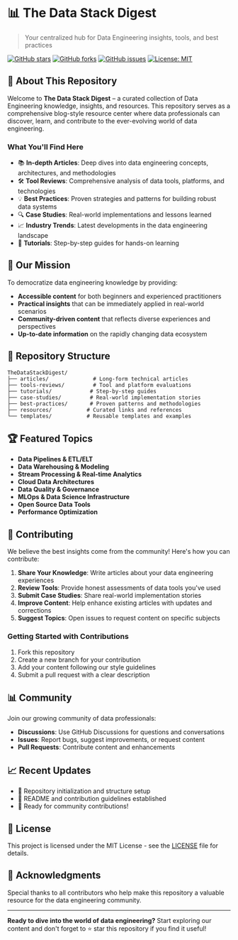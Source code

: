 # 📊 The Data Stack Digest

> Your centralized hub for Data Engineering insights, tools, and best practices

[![GitHub stars](https://img.shields.io/github/stars/hugogiacomini/TheDataStackDigest?style=social)](https://github.com/hugogiacomini/TheDataStackDigest/stargazers)
[![GitHub forks](https://img.shields.io/github/forks/hugogiacomini/TheDataStackDigest?style=social)](https://github.com/hugogiacomini/TheDataStackDigest/network/members)
[![GitHub issues](https://img.shields.io/github/issues/hugogiacomini/TheDataStackDigest)](https://github.com/hugogiacomini/TheDataStackDigest/issues)
[![License: MIT](https://img.shields.io/badge/License-MIT-yellow.svg)](https://opensource.org/licenses/MIT)

## 🚀 About This Repository

Welcome to **The Data Stack Digest** – a curated collection of Data Engineering knowledge, insights, and resources. This repository serves as a comprehensive blog-style resource center where data professionals can discover, learn, and contribute to the ever-evolving world of data engineering.

### What You'll Find Here

- 📚 **In-depth Articles**: Deep dives into data engineering concepts, architectures, and methodologies
- 🛠️ **Tool Reviews**: Comprehensive analysis of data tools, platforms, and technologies
- 💡 **Best Practices**: Proven strategies and patterns for building robust data systems
- 🔍 **Case Studies**: Real-world implementations and lessons learned
- 📈 **Industry Trends**: Latest developments in the data engineering landscape
- 🎯 **Tutorials**: Step-by-step guides for hands-on learning

## 🎯 Our Mission

To democratize data engineering knowledge by providing:
- **Accessible content** for both beginners and experienced practitioners
- **Practical insights** that can be immediately applied in real-world scenarios
- **Community-driven content** that reflects diverse experiences and perspectives
- **Up-to-date information** on the rapidly changing data ecosystem

## 📂 Repository Structure

```
TheDataStackDigest/
├── articles/              # Long-form technical articles
├── tools-reviews/         # Tool and platform evaluations  
├── tutorials/            # Step-by-step guides
├── case-studies/         # Real-world implementation stories
├── best-practices/       # Proven patterns and methodologies
├── resources/           # Curated links and references
└── templates/           # Reusable templates and examples
```

## 🏆 Featured Topics

- **Data Pipelines & ETL/ELT**
- **Data Warehousing & Modeling**
- **Stream Processing & Real-time Analytics**
- **Cloud Data Architectures**
- **Data Quality & Governance**
- **MLOps & Data Science Infrastructure**
- **Open Source Data Tools**
- **Performance Optimization**

## 🤝 Contributing

We believe the best insights come from the community! Here's how you can contribute:

1. **Share Your Knowledge**: Write articles about your data engineering experiences
2. **Review Tools**: Provide honest assessments of data tools you've used
3. **Submit Case Studies**: Share real-world implementation stories
4. **Improve Content**: Help enhance existing articles with updates and corrections
5. **Suggest Topics**: Open issues to request content on specific subjects

### Getting Started with Contributions

1. Fork this repository
2. Create a new branch for your contribution
3. Add your content following our style guidelines
4. Submit a pull request with a clear description

## 📊 Community

Join our growing community of data professionals:

- **Discussions**: Use GitHub Discussions for questions and conversations
- **Issues**: Report bugs, suggest improvements, or request content
- **Pull Requests**: Contribute content and enhancements

## 📈 Recent Updates

- 🎉 Repository initialization and structure setup
- 📝 README and contribution guidelines established
- 🚀 Ready for community contributions!

## 📄 License

This project is licensed under the MIT License - see the [LICENSE](LICENSE) file for details.

## 🙏 Acknowledgments

Special thanks to all contributors who help make this repository a valuable resource for the data engineering community.

---

**Ready to dive into the world of data engineering?** Start exploring our content and don't forget to ⭐ star this repository if you find it useful!